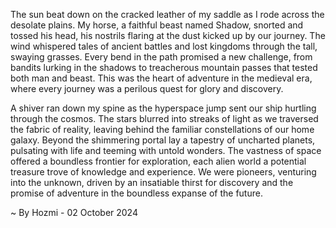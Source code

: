 
The sun beat down on the cracked leather of my saddle as I rode across the desolate plains. My horse, a faithful beast named Shadow, snorted and tossed his head, his nostrils flaring at the dust kicked up by our journey. The wind whispered tales of ancient battles and lost kingdoms through the tall, swaying grasses. Every bend in the path promised a new challenge, from bandits lurking in the shadows to treacherous mountain passes that tested both man and beast. This was the heart of adventure in the medieval era, where every journey was a perilous quest for glory and discovery.

A shiver ran down my spine as the hyperspace jump sent our ship hurtling through the cosmos. The stars blurred into streaks of light as we traversed the fabric of reality, leaving behind the familiar constellations of our home galaxy. Beyond the shimmering portal lay a tapestry of uncharted planets, pulsating with life and teeming with untold wonders. The vastness of space offered a boundless frontier for exploration, each alien world a potential treasure trove of knowledge and experience. We were pioneers, venturing into the unknown, driven by an insatiable thirst for discovery and the promise of adventure in the boundless expanse of the future. 

~ By Hozmi - 02 October 2024
